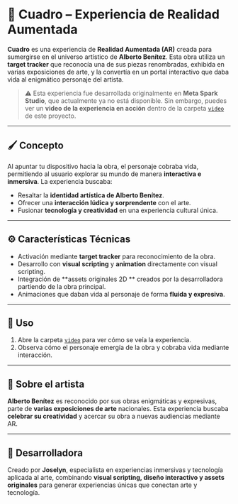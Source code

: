 # 🎨 Cuadro – Experiencia de Realidad Aumentada

**Cuadro** es una experiencia de **Realidad Aumentada (AR)** creada para sumergirse en el universo artístico de **Alberto Benítez**. Esta obra utiliza un **target tracker** que reconocía una de sus piezas renombradas, exhibida en varias exposiciones de arte, y la convertía en un portal interactivo que daba vida al enigmático personaje del artista.

> ⚠️ Esta experiencia fue desarrollada originalmente en **Meta Spark Studio**, que actualmente ya no está disponible. Sin embargo, puedes ver un **video de la experiencia en acción** dentro de la carpeta [`video`](./video) de este proyecto.

---

## 🖌️ Concepto
Al apuntar tu dispositivo hacia la obra, el personaje cobraba vida, permitiendo al usuario explorar su mundo de manera **interactiva e inmersiva**. La experiencia buscaba:

- Resaltar la **identidad artística de Alberto Benítez**.  
- Ofrecer una **interacción lúdica y sorprendente** con el arte.  
- Fusionar **tecnología y creatividad** en una experiencia cultural única.

---

## ⚙️ Características Técnicas
- Activación mediante **target tracker** para reconocimiento de la obra.  
- Desarrollo con **visual scripting** y **animation** directamente con visual scripting.  
- Integración de **assets originales 2D ** creados por la desarrolladora partiendo de la obra principal.  
- Animaciones que daban vida al personaje de forma **fluida y expresiva**.

---

## 🎯 Uso
1. Abre la carpeta [`video`](./video) para ver cómo se veía la experiencia.  
2. Observa cómo el personaje emergía de la obra y cobraba vida mediante interacción.

---

## 🎨 Sobre el artista
**Alberto Benítez** es reconocido por sus obras enigmáticas y expresivas, parte de **varias exposiciones de arte** nacionales. Esta experiencia buscaba **celebrar su creatividad** y acercar su obra a nuevas audiencias mediante AR.

---

## 🚀 Desarrolladora
Creado por **Joselyn**, especialista en experiencias inmersivas y tecnología aplicada al arte, combinando **visual scripting, diseño interactivo y assets originales** para generar experiencias únicas que conectan arte y tecnología.

